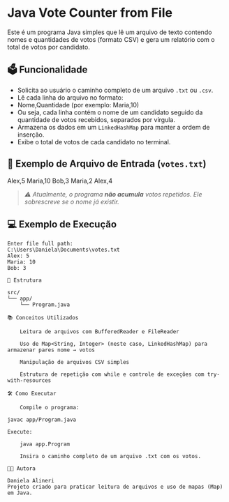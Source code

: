 # Java Vote Counter from File

Este é um programa Java simples que lê um arquivo de texto contendo nomes e quantidades de votos (formato CSV) 
e gera um relatório com o total de votos por candidato.

## 🗳️ Funcionalidade

- Solicita ao usuário o caminho completo de um arquivo `.txt` ou `.csv`.
- Lê cada linha do arquivo no formato:
- Nome,Quantidade (por exemplo: Maria,10)
- Ou seja, cada linha contém o nome de um candidato seguido da quantidade de votos recebidos, separados por vírgula.
- Armazena os dados em um `LinkedHashMap` para manter a ordem de inserção.
- Exibe o total de votos de cada candidato no terminal.

## 🧾 Exemplo de Arquivo de Entrada (`votes.txt`)
Alex,5
Maria,10
Bob,3
Maria,2
Alex,4
> *⚠️ Atualmente, o programa **não acumula** votos repetidos. Ele sobrescreve se o nome já existir.*

## 💻 Exemplo de Execução

```text
Enter file full path: 
C:\Users\Daniela\Documents\votes.txt
Alex: 5
Maria: 10
Bob: 3

📂 Estrutura

src/
└── app/
    └── Program.java

📚 Conceitos Utilizados

    Leitura de arquivos com BufferedReader e FileReader

    Uso de Map<String, Integer> (neste caso, LinkedHashMap) para armazenar pares nome → votos

    Manipulação de arquivos CSV simples

    Estrutura de repetição com while e controle de exceções com try-with-resources

🛠️ Como Executar

    Compile o programa:

javac app/Program.java

Execute:

    java app.Program

    Insira o caminho completo de um arquivo .txt com os votos.

👩‍💻 Autora

Daniela Alineri
Projeto criado para praticar leitura de arquivos e uso de mapas (Map) em Java.

